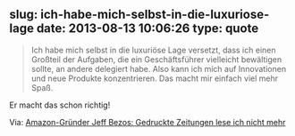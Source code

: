 slug: ich-habe-mich-selbst-in-die-luxuriose-lage
date: 2013-08-13 10:06:26
type: quote
---

> Ich habe mich selbst in die luxuriöse Lage versetzt, dass ich einen Großteil der Aufgaben, die ein Geschäftsführer vielleicht bewältigen sollte, an andere delegiert habe. Also kann ich mich auf Innovationen und neue Produkte konzentrieren. Das macht mir einfach viel mehr Spaß.

Er macht das schon richtig!

 Via: [Amazon-Gründer Jeff Bezos: Gedruckte Zeitungen lese ich nicht mehr](http://www.berliner-zeitung.de/magazin/amazon-gruender-jeff-bezos-gedruckte-zeitungen-lese-ich-nicht-mehr,10809156,20945666.html)

